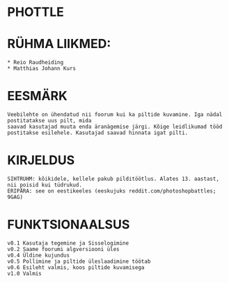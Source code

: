 # PHOTTLE

# RÜHMA LIIKMED:
	* Reio Raudheiding
	* Matthias Johann Kurs

# EESMÄRK
	Veebilehte on ühendatud nii foorum kui ka piltide kuvamine. Iga nädal postitatakse uus pilt, mida 
	saavad kasutajad muuta enda äranägemise järgi. Kõige leidlikumad tööd postitakse esilehele. Kasutajad saavad hinnata igat pilti.

# KIRJELDUS
	SIHTRÜHM: kõikidele, kellele pakub pilditöötlus. Alates 13. aastast, nii poisid kui tüdrukud.
	ERIPÄRA: see on eestikeeles (eeskujuks reddit.com/photoshopbattles; 9GAG)

# FUNKTSIONAALSUS
	v0.1 Kasutaja tegemine ja Sisselogimine
	v0.2 Saame foorumi algversiooni üles
	v0.4 Üldine kujundus
	v0.5 Pollimine ja piltide üleslaadimine töötab
	v0.6 Esileht valmis, koos piltide kuvamisega
	v1.0 Valmis